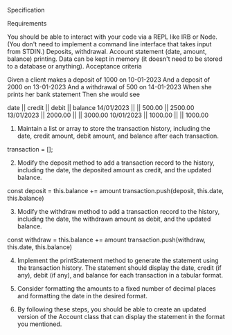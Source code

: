Specification

Requirements

You should be able to interact with your code via a REPL like IRB or Node. (You don't need to implement a command line interface that takes input from STDIN.)
Deposits, withdrawal.
Account statement (date, amount, balance) printing.
Data can be kept in memory (it doesn't need to be stored to a database or anything).
Acceptance criteria

Given a client makes a deposit of 1000 on 10-01-2023
And a deposit of 2000 on 13-01-2023
And a withdrawal of 500 on 14-01-2023
When she prints her bank statement
Then she would see

date || credit || debit || balance
14/01/2023 || || 500.00 || 2500.00
13/01/2023 || 2000.00 || || 3000.00
10/01/2023 || 1000.00 || || 1000.00


1. Maintain a list or array to store the transaction history, including the date, credit amount, debit amount, and balance after each transaction.

transaction = [];

2. Modify the deposit method to add a transaction record to the history, including the date, the deposited amount as credit, and the updated balance.

const deposit = this.balance += amount 
transaction.push(deposit, this.date, this.balance)


3. Modify the withdraw method to add a transaction record to the history, including the date, the withdrawn amount as debit, and the updated balance.

const withdraw = this.balance += amount 
transaction.push(withdraw, this.date, this.balance)

4. Implement the printStatement method to generate the statement using the transaction history. The statement should display the date, credit (if any), debit (if any), and balance for each transaction in a tabular format.

5. Consider formatting the amounts to a fixed number of decimal places and formatting the date in the desired format.

6. By following these steps, you should be able to create an updated version of the Account class that can display the statement in the format you mentioned.